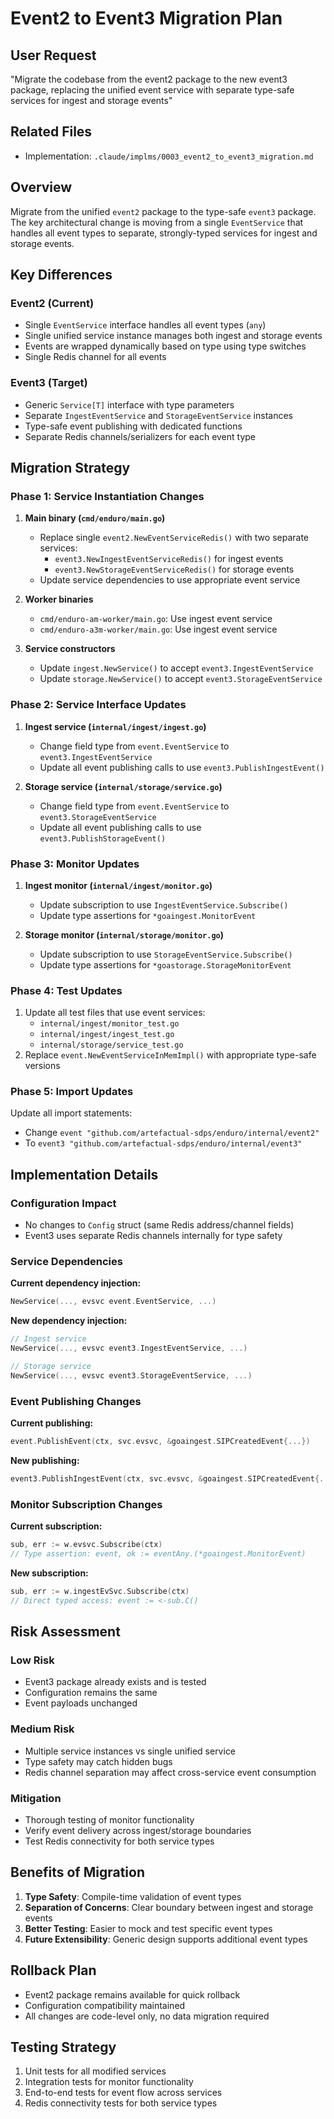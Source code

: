 # Event2 to Event3 Migration Plan

## User Request
"Migrate the codebase from the event2 package to the new event3 package, replacing the unified event service with separate type-safe services for ingest and storage events"

## Related Files
- Implementation: `.claude/implms/0003_event2_to_event3_migration.md`

## Overview
Migrate from the unified `event2` package to the type-safe `event3` package. The key architectural change is moving from a single `EventService` that handles all event types to separate, strongly-typed services for ingest and storage events.

## Key Differences

### Event2 (Current)
- Single `EventService` interface handles all event types (`any`)
- Single unified service instance manages both ingest and storage events
- Events are wrapped dynamically based on type using type switches
- Single Redis channel for all events

### Event3 (Target)
- Generic `Service[T]` interface with type parameters
- Separate `IngestEventService` and `StorageEventService` instances
- Type-safe event publishing with dedicated functions
- Separate Redis channels/serializers for each event type

## Migration Strategy

### Phase 1: Service Instantiation Changes
1. **Main binary (`cmd/enduro/main.go`)**
   - Replace single `event2.NewEventServiceRedis()` with two separate services:
     - `event3.NewIngestEventServiceRedis()` for ingest events
     - `event3.NewStorageEventServiceRedis()` for storage events
   - Update service dependencies to use appropriate event service

2. **Worker binaries**
   - `cmd/enduro-am-worker/main.go`: Use ingest event service
   - `cmd/enduro-a3m-worker/main.go`: Use ingest event service

3. **Service constructors**
   - Update `ingest.NewService()` to accept `event3.IngestEventService`
   - Update `storage.NewService()` to accept `event3.StorageEventService`

### Phase 2: Service Interface Updates
1. **Ingest service (`internal/ingest/ingest.go`)**
   - Change field type from `event.EventService` to `event3.IngestEventService`
   - Update all event publishing calls to use `event3.PublishIngestEvent()`

2. **Storage service (`internal/storage/service.go`)**
   - Change field type from `event.EventService` to `event3.StorageEventService`
   - Update all event publishing calls to use `event3.PublishStorageEvent()`

### Phase 3: Monitor Updates
1. **Ingest monitor (`internal/ingest/monitor.go`)**
   - Update subscription to use `IngestEventService.Subscribe()`
   - Update type assertions for `*goaingest.MonitorEvent`

2. **Storage monitor (`internal/storage/monitor.go`)**
   - Update subscription to use `StorageEventService.Subscribe()`
   - Update type assertions for `*goastorage.StorageMonitorEvent`

### Phase 4: Test Updates
1. Update all test files that use event services:
   - `internal/ingest/monitor_test.go`
   - `internal/ingest/ingest_test.go`
   - `internal/storage/service_test.go`
2. Replace `event.NewEventServiceInMemImpl()` with appropriate type-safe versions

### Phase 5: Import Updates
Update all import statements:
- Change `event "github.com/artefactual-sdps/enduro/internal/event2"` 
- To `event3 "github.com/artefactual-sdps/enduro/internal/event3"`

## Implementation Details

### Configuration Impact
- No changes to `Config` struct (same Redis address/channel fields)
- Event3 uses separate Redis channels internally for type safety

### Service Dependencies
**Current dependency injection:**
```go
NewService(..., evsvc event.EventService, ...)
```

**New dependency injection:**
```go
// Ingest service
NewService(..., evsvc event3.IngestEventService, ...)

// Storage service  
NewService(..., evsvc event3.StorageEventService, ...)
```

### Event Publishing Changes
**Current publishing:**
```go
event.PublishEvent(ctx, svc.evsvc, &goaingest.SIPCreatedEvent{...})
```

**New publishing:**
```go
event3.PublishIngestEvent(ctx, svc.evsvc, &goaingest.SIPCreatedEvent{...})
```

### Monitor Subscription Changes
**Current subscription:**
```go
sub, err := w.evsvc.Subscribe(ctx)
// Type assertion: event, ok := eventAny.(*goaingest.MonitorEvent)
```

**New subscription:**
```go
sub, err := w.ingestEvSvc.Subscribe(ctx) 
// Direct typed access: event := <-sub.C()
```

## Risk Assessment

### Low Risk
- Event3 package already exists and is tested
- Configuration remains the same
- Event payloads unchanged

### Medium Risk
- Multiple service instances vs single unified service
- Type safety may catch hidden bugs
- Redis channel separation may affect cross-service event consumption

### Mitigation
- Thorough testing of monitor functionality
- Verify event delivery across ingest/storage boundaries
- Test Redis connectivity for both service types

## Benefits of Migration

1. **Type Safety**: Compile-time validation of event types
2. **Separation of Concerns**: Clear boundary between ingest and storage events
3. **Better Testing**: Easier to mock and test specific event types
4. **Future Extensibility**: Generic design supports additional event types

## Rollback Plan
- Event2 package remains available for quick rollback
- Configuration compatibility maintained
- All changes are code-level only, no data migration required

## Testing Strategy
1. Unit tests for all modified services
2. Integration tests for monitor functionality  
3. End-to-end tests for event flow across services
4. Redis connectivity tests for both service types